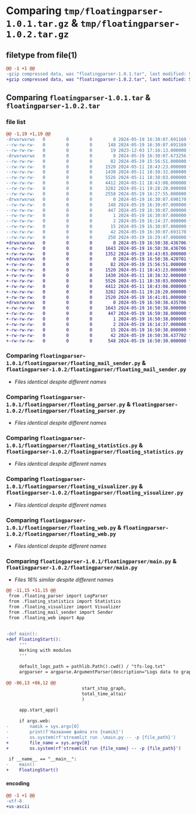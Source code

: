 # Comparing `tmp/floatingparser-1.0.1.tar.gz` & `tmp/floatingparser-1.0.2.tar.gz`

## filetype from file(1)

```diff
@@ -1 +1 @@
-gzip compressed data, was "floatingparser-1.0.1.tar", last modified: Sun May 19 16:30:07 2024, max compression
+gzip compressed data, was "floatingparser-1.0.2.tar", last modified: Sun May 19 16:50:38 2024, max compression
```

## Comparing `floatingparser-1.0.1.tar` & `floatingparser-1.0.2.tar`

### file list

```diff
@@ -1,19 +1,19 @@
-drwxrwxrwx   0        0        0        0 2024-05-19 16:30:07.691169 floatingparser-1.0.1/
--rw-rw-rw-   0        0        0      148 2024-05-19 16:30:07.691169 floatingparser-1.0.1/PKG-INFO
--rw-rw-rw-   0        0        0       19 2023-12-03 17:16:13.000000 floatingparser-1.0.1/README.md
-drwxrwxrwx   0        0        0        0 2024-05-19 16:30:07.673256 floatingparser-1.0.1/floatingparser/
--rw-rw-rw-   0        0        0       82 2024-05-19 15:56:51.000000 floatingparser-1.0.1/floatingparser/__init__.py
--rw-rw-rw-   0        0        0     1520 2024-05-11 18:43:23.000000 floatingparser-1.0.1/floatingparser/floating_mail_sender.py
--rw-rw-rw-   0        0        0     1430 2024-05-11 18:38:32.000000 floatingparser-1.0.1/floatingparser/floating_parser.py
--rw-rw-rw-   0        0        0     5526 2024-05-11 18:38:03.000000 floatingparser-1.0.1/floatingparser/floating_statistics.py
--rw-rw-rw-   0        0        0     4412 2024-05-11 18:43:08.000000 floatingparser-1.0.1/floatingparser/floating_visualizer.py
--rw-rw-rw-   0        0        0     3282 2024-05-11 19:28:20.000000 floatingparser-1.0.1/floatingparser/floating_web.py
--rw-rw-rw-   0        0        0     2558 2024-05-19 16:27:55.000000 floatingparser-1.0.1/floatingparser/main.py
-drwxrwxrwx   0        0        0        0 2024-05-19 16:30:07.690170 floatingparser-1.0.1/floatingparser.egg-info/
--rw-rw-rw-   0        0        0      148 2024-05-19 16:30:07.000000 floatingparser-1.0.1/floatingparser.egg-info/PKG-INFO
--rw-rw-rw-   0        0        0      447 2024-05-19 16:30:07.000000 floatingparser-1.0.1/floatingparser.egg-info/SOURCES.txt
--rw-rw-rw-   0        0        0        1 2024-05-19 16:30:07.000000 floatingparser-1.0.1/floatingparser.egg-info/dependency_links.txt
--rw-rw-rw-   0        0        0        2 2024-05-19 16:14:37.000000 floatingparser-1.0.1/floatingparser.egg-info/not-zip-safe
--rw-rw-rw-   0        0        0       15 2024-05-19 16:30:07.000000 floatingparser-1.0.1/floatingparser.egg-info/top_level.txt
--rw-rw-rw-   0        0        0       42 2024-05-19 16:30:07.693170 floatingparser-1.0.1/setup.cfg
--rw-rw-rw-   0        0        0      250 2024-05-19 16:29:47.000000 floatingparser-1.0.1/setup.py
+drwxrwxrwx   0        0        0        0 2024-05-19 16:50:38.436706 floatingparser-1.0.2/
+-rw-rw-rw-   0        0        0     1643 2024-05-19 16:50:38.436706 floatingparser-1.0.2/PKG-INFO
+-rw-rw-rw-   0        0        0     1352 2024-05-19 16:43:03.000000 floatingparser-1.0.2/README.md
+drwxrwxrwx   0        0        0        0 2024-05-19 16:50:38.420701 floatingparser-1.0.2/floatingparser/
+-rw-rw-rw-   0        0        0       82 2024-05-19 15:56:51.000000 floatingparser-1.0.2/floatingparser/__init__.py
+-rw-rw-rw-   0        0        0     1520 2024-05-11 18:43:23.000000 floatingparser-1.0.2/floatingparser/floating_mail_sender.py
+-rw-rw-rw-   0        0        0     1430 2024-05-11 18:38:32.000000 floatingparser-1.0.2/floatingparser/floating_parser.py
+-rw-rw-rw-   0        0        0     5526 2024-05-11 18:38:03.000000 floatingparser-1.0.2/floatingparser/floating_statistics.py
+-rw-rw-rw-   0        0        0     4412 2024-05-11 18:43:08.000000 floatingparser-1.0.2/floatingparser/floating_visualizer.py
+-rw-rw-rw-   0        0        0     3282 2024-05-11 19:28:20.000000 floatingparser-1.0.2/floatingparser/floating_web.py
+-rw-rw-rw-   0        0        0     2520 2024-05-19 16:41:01.000000 floatingparser-1.0.2/floatingparser/main.py
+drwxrwxrwx   0        0        0        0 2024-05-19 16:50:38.435706 floatingparser-1.0.2/floatingparser.egg-info/
+-rw-rw-rw-   0        0        0     1643 2024-05-19 16:50:38.000000 floatingparser-1.0.2/floatingparser.egg-info/PKG-INFO
+-rw-rw-rw-   0        0        0      447 2024-05-19 16:50:38.000000 floatingparser-1.0.2/floatingparser.egg-info/SOURCES.txt
+-rw-rw-rw-   0        0        0        1 2024-05-19 16:50:38.000000 floatingparser-1.0.2/floatingparser.egg-info/dependency_links.txt
+-rw-rw-rw-   0        0        0        2 2024-05-19 16:14:37.000000 floatingparser-1.0.2/floatingparser.egg-info/not-zip-safe
+-rw-rw-rw-   0        0        0       15 2024-05-19 16:50:38.000000 floatingparser-1.0.2/floatingparser.egg-info/top_level.txt
+-rw-rw-rw-   0        0        0       42 2024-05-19 16:50:38.437702 floatingparser-1.0.2/setup.cfg
+-rw-rw-rw-   0        0        0      548 2024-05-19 16:50:30.000000 floatingparser-1.0.2/setup.py
```

### Comparing `floatingparser-1.0.1/floatingparser/floating_mail_sender.py` & `floatingparser-1.0.2/floatingparser/floating_mail_sender.py`

 * *Files identical despite different names*

### Comparing `floatingparser-1.0.1/floatingparser/floating_parser.py` & `floatingparser-1.0.2/floatingparser/floating_parser.py`

 * *Files identical despite different names*

### Comparing `floatingparser-1.0.1/floatingparser/floating_statistics.py` & `floatingparser-1.0.2/floatingparser/floating_statistics.py`

 * *Files identical despite different names*

### Comparing `floatingparser-1.0.1/floatingparser/floating_visualizer.py` & `floatingparser-1.0.2/floatingparser/floating_visualizer.py`

 * *Files identical despite different names*

### Comparing `floatingparser-1.0.1/floatingparser/floating_web.py` & `floatingparser-1.0.2/floatingparser/floating_web.py`

 * *Files identical despite different names*

### Comparing `floatingparser-1.0.1/floatingparser/main.py` & `floatingparser-1.0.2/floatingparser/main.py`

 * *Files 16% similar despite different names*

```diff
@@ -11,15 +11,15 @@
 from .floating_parser import LogParser
 from .floating_statistics import Statistics
 from .floating_visualizer import Visualizer
 from .floating_mail_sender import Sender
 from .floating_web import App
 
 
-def main():
+def FloatingStart():
     '''
     Working with modules
     '''
 
     default_logs_path = pathlib.Path().cwd() / "tfs-log.txt"
     argparser = argparse.ArgumentParser(description="Logs data to graphs")
     
@@ -86,13 +86,12 @@
                             start_stop_graph, 
                             total_time_altair
                             )
 
     app.start_app() 
 
     if args.web:
-        namik = sys.argv[0]
-        print(f'Название файла это {namik}')
-        os.system(rf'streamlit run .\main.py -- -p {file_path}')
+        file_name = sys.argv[0]
+        os.system(rf'streamlit run {file_name} -- -p {file_path}')
 
 if __name__ == "__main__":
-    main()
+    FloatingStart()
```

#### encoding

```diff
@@ -1 +1 @@
-utf-8
+us-ascii
```

